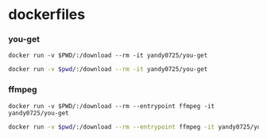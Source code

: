 # dockerfiles


### you-get

```pwsh
docker run -v $PWD/:/download --rm -it yandy0725/you-get
```

```bash
docker run -v $pwd/:/download --rm -it yandy0725/you-get
```

### ffmpeg

```pwsh
docker run -v $PWD/:/download --rm --entrypoint ffmpeg -it yandy0725/you-get
```

```bash
docker run -v $pwd/:/download --rm --entrypoint ffmpeg -it yandy0725/you-get
```
